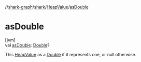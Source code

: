 //[shark-graph](../../../index.md)/[shark](../index.md)/[HeapValue](index.md)/[asDouble](as-double.md)

# asDouble

[jvm]\
val [asDouble](as-double.md): [Double](https://kotlinlang.org/api/latest/jvm/stdlib/kotlin/-double/index.html)?

This [HeapValue](index.md) as a [Double](https://kotlinlang.org/api/latest/jvm/stdlib/kotlin/-double/index.html) if it represents one, or null otherwise.
